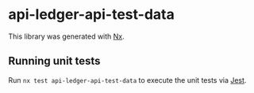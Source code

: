 # api-ledger-api-test-data

This library was generated with [Nx](https://nx.dev).

## Running unit tests

Run `nx test api-ledger-api-test-data` to execute the unit tests via [Jest](https://jestjs.io).
